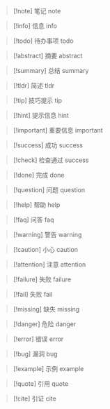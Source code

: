 
> [!note] 笔记 note

> [!info] 信息 info

> [!todo] 待办事项 todo

> [!abstract] 摘要 abstract

>[!summary] 总结 summary

>[!tldr] 简述 tldr

> [!tip] 技巧提示 tip

>[!hint] 提示信息 hint

> [!important] 重要信息 important

> [!success] 成功 success

> [!check] 检查通过 success

> [!done] 完成 done

> [!question] 问题 question

> [!help] 帮助 help

> [!faq] 问答 faq

> [!warning] 警告 warning

>[!caution] 小心 caution

> [!attention] 注意 attention

>[!failure] 失败 failure

>[!fail] 失败 fail

>[!missing] 缺失 missing

> [!danger] 危险 danger

>[!error] 错误 error

> [!bug] 漏洞 bug

> [!example] 示例 example

> [!quote] 引用 quote

>[!cite] 引证 cite
